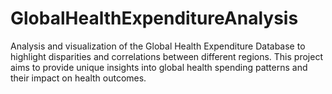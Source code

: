 # GlobalHealthExpenditureAnalysis
Analysis and visualization of the Global Health Expenditure Database to highlight disparities and correlations between different regions. This project aims to provide unique insights into global health spending patterns and their impact on health outcomes.
